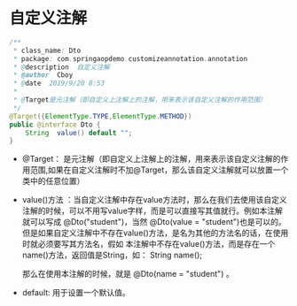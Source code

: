 # 自定义注解

```java
/**
 * class_name: Dto
 * package: com.springaopdemo.customizeannotation.annotation
 * @description  自定义注解
 * @author  Cboy
 * @date  2019/9/20 8:53
 *
 * @Target是元注解（即自定义上注解上的注解，用来表示该自定义注解的作用范围）
 */
@Target({ElementType.TYPE,ElementType.METHOD})
public @interface Dto {
    String  value() default "";
}
```



- @Target： 是元注解（即自定义上注解上的注解，用来表示该自定义注解的作用范围,如果在自定义注解时不加@Target，那么该自定义注解就可以放置一个类中的任意位置）

- value()方法 ：当自定义注解中存在value方法时，那么在我们去使用该自定义注解的时候，可以不用写value字样，而是可以直接写其值就行。例如本注解就可以写成 @Dto("student")，当然 @Dto(value = "student")也是可以的。但是如果自定义注解中不存在value()方法，是名为其他的方法名的话，在使用时就必须要写其方法名，假如 本注解中不存在value()方法，而是存在一个name()方法，返回值是String，如： String  name();

  那么在使用本注解的时候，就是   @Dto(name = "student")   。

-  default: 用于设置一个默认值。
